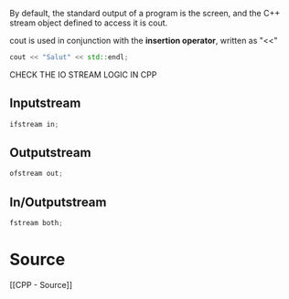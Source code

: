 By default, the standard output of a program is the screen, and the C++ stream object defined to access it is cout.

cout is used in conjunction with the **insertion operator**, written as "<<"
```c++
cout << "Salut" << std::endl;
```
CHECK THE IO STREAM LOGIC IN CPP

## Inputstream

```c++
ifstream in;
```
## Outputstream

```c++
ofstream out;
```
## In/Outputstream

```c++
fstream both;
```

# Source
[[CPP - Source]]